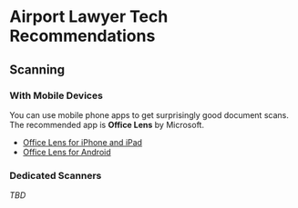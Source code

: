 # Airport Lawyer Tech Recommendations

## Scanning

### With Mobile Devices

You can use mobile phone apps to get surprisingly good document scans. The recommended app is **Office Lens** by Microsoft.

* [Office Lens for iPhone and iPad](https://itunes.apple.com/us/app/office-lens/id975925059?mt=8)
* [Office Lens for Android](https://play.google.com/store/apps/details?id=com.microsoft.office.officelens&hl=en)

### Dedicated Scanners

*TBD*
